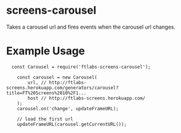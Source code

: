 # screens-carousel
Takes a carousel url and fires events when the carousel url changes.

# Example Usage

```
  const Carousel = require('ftlabs-screens-carousel');

	const carousel = new Carousel(
    	url, // http://ftlabs-screens.herokuapp.com/generators/carousel?title=FT%20Screens%2010%2F1...
    	host // http://ftlabs-screens.herokuapp.com/
	);
	carousel.on('change', updateFrameURL);
	
	// load the first url
	updateFrameURL(carousel.getCurrentURL());
```
